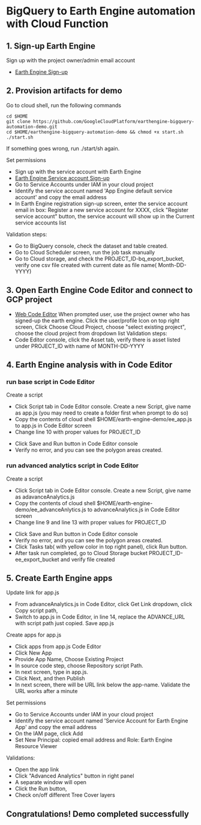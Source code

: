 # BigQuery to Earth Engine automation with Cloud Function

## 1. Sign-up Earth Engine
Sign up with the project owner/admin email account
-   [Earth Engine Sign-up](https://signup.earthengine.google.com/#!/)

## 2. Provision artifacts for demo
Go to cloud shell, run the following commands
```shellcript
cd $HOME
git clone https://github.com/GoogleCloudPlatform/earthengine-bigquery-automation-demo.git
cd $HOME/earthengine-bigquery-automation-demo && chmod +x start.sh
./start.sh
```
If something goes wrong, run ./start/sh again.

Set permissions
- Sign up with the service account with Earth Engine
- [Earth Engine Service account Sign-up](https://signup.earthengine.google.com/#!/service_accounts)
- Go to Service Accounts under IAM in your cloud project
- Identify the service account named 'App Engine default service account' and copy the email address
- In Earth Engine registration sign-up screen, enter the service account email in box: Register a new service account for XXXX,
  click "Register service account" button, the service account will show up in the Current service accounts list


Validation steps:
- Go to BigQuery console, check the dataset and table created. 
- Go to Cloud Scheduler screen, run the job task manually
- Go to Cloud storage, and check the PROJECT_ID-bq_export_bucket, verify one csv file created with current date as file name( Month-DD-YYYY)

## 3. Open Earth Engine Code Editor and connect to GCP project
-   [Web Code Editor](https://code.earthengine.google.com/)
When prompted user, use the project owner who has signed-up the earth engine. 
Click the user/profile Icon on top right screen, 
Click Choose Cloud Project, choose "select existing project", choose the cloud project from dropdown list
Validation steps:
- Code Editor console, click the Asset tab, verify there is asset listed under PROJECT_ID with name of MONTH-DD-YYYY

## 4. Earth Engine analysis with in Code Editor
### run base script in Code Editor
Create a script
- Click Script tab in Code Editor console. Create a new Script, give name as app.js (you may need to create a folder first when prompt to do so)
- Copy the contents of cloud shell $HOME/earth-engine-demo/ee_app.js to app.js in Code Editor screen
- Change line 10 with proper values for PROJECT_ID 
<!--- - Change line 11 with proper values for ASSET_ID (check the asset tab from Code Editor) --->
- Click Save and Run button in Code Editor console
- Verify no error, and you can see the polygon areas created. 

### run advanced analytics script in Code Editor
Create a script
- Click Script tab in Code Editor console. Create a new Script, give name as adavanceAnalytics.js
- Copy the contents of cloud shell $HOME/earth-engine-demo/ee_advanceAnlytics.js to advanceAnalytics.js in Code Editor screen
- Change line 9 and line 13 with proper values for PROJECT_ID 
<!--- - Change line 110 with proper values for ASSET_ID (check the asset tab from Code Editor) --->
- Click Save and Run button in Code Editor console
- Verify no error, and you can see the polygon areas created. 
- Click Tasks tab( with yellow color in top right panel), click Run button.
- After task run completed, go to Cloud Storage bucket PROJECT_ID-ee_export_bucket and verify file created

## 5. Create Earth Engine apps
Update link for app.js
- From advanceAnalytics.js in Code Editor, click Get Link dropdown, click Copy script path,
- Switch to app.js in Code Editor, in line 14, replace the ADVANCE_URL with script path just copied. Save app.js

Create apps for app.js
- Click apps from app.js Code Editor
- Click New App
- Provide App Name, Choose Existing Project
- In source code step, choose Repository script Path.
- In next screen, type in app.js.
- Click Next, and then Publish
- In next screen, there will be URL link below the app-name. Validate the URL works after a minute

Set permissions
- Go to Service Accounts under IAM in your cloud project
- Identify the service account named 'Service Account for Earth Engine App' and copy the email address
- On the IAM page, click Add
- Set New Principal: copied email address and Role: Earth Engine Resource Viewer

Validations:
- Open the app link
- Click "Advanced Analytics" button in right panel
- A separate window will open 
- Click the Run button, 
- Check on/off different Tree Cover layers

## Congratulations! Demo completed successfully

